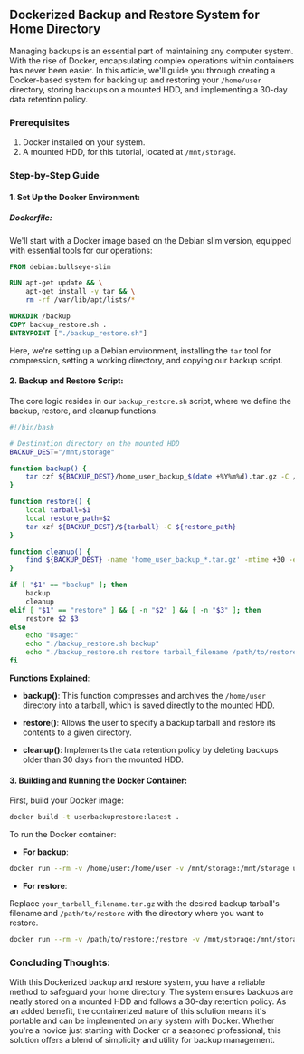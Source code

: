   ## Dockerized Backup and Restore System for Home Directory

Managing backups is an essential part of maintaining any computer system. With the rise of Docker, encapsulating complex operations within containers has never been easier. In this article, we'll guide you through creating a Docker-based system for backing up and restoring your `/home/user` directory, storing backups on a mounted HDD, and implementing a 30-day data retention policy.

### Prerequisites

1. Docker installed on your system.
2. A mounted HDD, for this tutorial, located at `/mnt/storage`.

### Step-by-Step Guide

#### 1. Set Up the Docker Environment:

##### Dockerfile:

We'll start with a Docker image based on the Debian slim version, equipped with essential tools for our operations:

```Dockerfile
FROM debian:bullseye-slim

RUN apt-get update && \
    apt-get install -y tar && \
    rm -rf /var/lib/apt/lists/*

WORKDIR /backup
COPY backup_restore.sh .
ENTRYPOINT ["./backup_restore.sh"]
```

Here, we're setting up a Debian environment, installing the `tar` tool for compression, setting a working directory, and copying our backup script.

#### 2. Backup and Restore Script:

The core logic resides in our `backup_restore.sh` script, where we define the backup, restore, and cleanup functions.

```bash
#!/bin/bash

# Destination directory on the mounted HDD
BACKUP_DEST="/mnt/storage"

function backup() {
    tar czf ${BACKUP_DEST}/home_user_backup_$(date +%Y%m%d).tar.gz -C /home/user .
}

function restore() {
    local tarball=$1
    local restore_path=$2
    tar xzf ${BACKUP_DEST}/${tarball} -C ${restore_path}
}

function cleanup() {
    find ${BACKUP_DEST} -name 'home_user_backup_*.tar.gz' -mtime +30 -exec rm {} \;
}

if [ "$1" == "backup" ]; then
    backup
    cleanup
elif [ "$1" == "restore" ] && [ -n "$2" ] && [ -n "$3" ]; then
    restore $2 $3
else
    echo "Usage:"
    echo "./backup_restore.sh backup"
    echo "./backup_restore.sh restore tarball_filename /path/to/restore"
fi
```

**Functions Explained**:

- **backup()**: This function compresses and archives the `/home/user` directory into a tarball, which is saved directly to the mounted HDD.

- **restore()**: Allows the user to specify a backup tarball and restore its contents to a given directory.

- **cleanup()**: Implements the data retention policy by deleting backups older than 30 days from the mounted HDD.

#### 3. Building and Running the Docker Container:

First, build your Docker image:

```bash
docker build -t userbackuprestore:latest .
```

To run the Docker container:

- **For backup**:

```bash
docker run --rm -v /home/user:/home/user -v /mnt/storage:/mnt/storage userbackuprestore:latest backup
```

- **For restore**:

Replace `your_tarball_filename.tar.gz` with the desired backup tarball's filename and `/path/to/restore` with the directory where you want to restore.

```bash
docker run --rm -v /path/to/restore:/restore -v /mnt/storage:/mnt/storage userbackuprestore:latest restore your_tarball_filename.tar.gz /restore
```

### Concluding Thoughts:

With this Dockerized backup and restore system, you have a reliable method to safeguard your home directory. The system ensures backups are neatly stored on a mounted HDD and follows a 30-day retention policy. As an added benefit, the containerized nature of this solution means it's portable and can be implemented on any system with Docker. Whether you're a novice just starting with Docker or a seasoned professional, this solution offers a blend of simplicity and utility for backup management.
